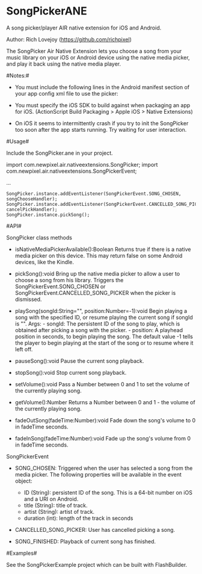 SongPickerANE
=============

A song picker/player AIR native extension for iOS and Android.

Author: Rich Lovejoy (https://github.com/richpixel)

The SongPicker Air Native Extension lets you choose a song from your music library on your iOS or Android device 
using the native media picker, and play it back using the native media player.

#Notes:#
- You must include the following lines in the Android manifest section of your app config xml file to use the picker:

	<application>
	<activity android:name="com.newpixel.songpicker.PickSongActivity" android:theme="@android:style/Theme.Translucent.NoTitleBar"></activity>
	</application>

- You must specify the iOS SDK to build against when packaging an app for iOS. (ActionScript Build Packaging > Apple iOS > Native Extensions)

- On iOS it seems to intermittently crash if you try to init the SongPicker too soon after the app starts running. Try waiting for user interaction.

#Usage#

Include the SongPicker.ane in your project.

  import com.newpixel.air.nativeextensions.SongPicker;
	import com.newpixel.air.nativeextensions.SongPickerEvent;

  ...

	SongPicker.instance.addEventListener(SongPickerEvent.SONG_CHOSEN, songChooseHandler);
	SongPicker.instance.addEventListener(SongPickerEvent.CANCELLED_SONG_PICKER, cancelPickHandler);	
	SongPicker.instance.pickSong();


#API#

SongPicker class methods

- isNativeMediaPickerAvailable():Boolean
	Returns true if there is a native media picker on this device. This may return false on some Android devices, like the Kindle.
	
- pickSong():void
    Bring up the native media picker to allow a user to choose a song from his library. 
    Triggers the SongPickerEvent.SONG_CHOSEN or SongPickerEvent.CANCELLED_SONG_PICKER when the picker is dismissed.
  
- playSong(songId:String="", position:Number=-1):void
    Begin playing a song with the specified ID, or resume playing the current song if songId is "".
    Args:
      - songId: The persistent ID of the song to play, which is obtained after picking a song with the picker.
      - position: A playhead position in seconds, to begin playing the song. The default value -1 tells the player 
                  to begin playing at the start of the song or to resume where it left off.

  
- pauseSong():void
    Pause the current song playback.

- stopSong():void
    Stop current song playback.

- setVolume():void
	Pass a Number between 0 and 1 to set the volume of the currently playing song.
	
- getVolume():Number
	Returns a Number between 0 and 1 - the volume of the currently playing song.
	
- fadeOutSong(fadeTime:Number):void
	Fade down the song's volume to 0 in fadeTime seconds.

- fadeInSong(fadeTime:Number):void
	Fade up the song's volume from 0 in fadeTime seconds.
	
SongPickerEvent

- SONG_CHOSEN: Triggered when the user has selected a song from the media picker. The following properties will be available in the event object:
    - ID (String): persistent ID of the song. This is a 64-bit number on iOS and a URI on Android.
    - title (String): title of track.
    - artist (String): artist of track.
    - duration (int): length of the track in seconds

- CANCELLED_SONG_PICKER: User has cancelled picking a song.
- SONG_FINISHED: Playback of current song has finished.

#Examples#

  See the SongPickerExample project which can be built with FlashBuilder.

  
